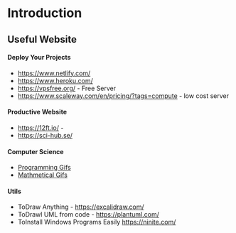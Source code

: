 # Introduction

## Useful Website

#### Deploy Your Projects
- https://www.netlify.com/
- https://www.heroku.com/
- https://vpsfree.org/ - Free Server
- https://www.scaleway.com/en/pricing/?tags=compute - low cost server

#### Productive Website
- https://12ft.io/ -
- https://sci-hub.se/

#### Computer Science
- [Programming Gifs](https://blog.penjee.com/computer-programming-gifs-all-of-em/)
- [Mathmetical Gifs](https://www.mathwarehouse.com/custom-search/?cx=partner-pub-1577838290985250:r5dtpk-estk&cof=FORID:9&ie=ISO-8859-1&q=search&sa=Search)


#### Utils
- ToDraw Anything - https://excalidraw.com/
- ToDrawl UML from code - https://plantuml.com/
- ToInstall Windows Programs Easily https://ninite.com/